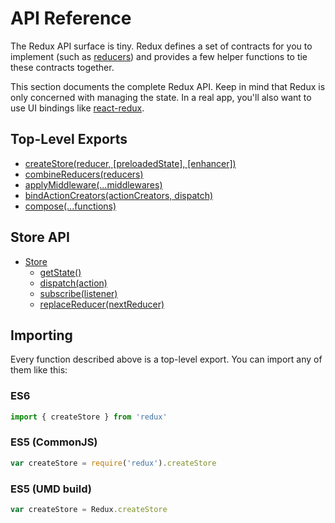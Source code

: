 # API Reference

The Redux API surface is tiny. Redux defines a set of contracts for you to implement \(such as [reducers](../glossary.md#reducer)\) and provides a few helper functions to tie these contracts together.

This section documents the complete Redux API. Keep in mind that Redux is only concerned with managing the state. In a real app, you'll also want to use UI bindings like [react-redux](https://github.com/gaearon/react-redux).

## Top-Level Exports

* [createStore\(reducer, \[preloadedState\], \[enhancer\]\)](createstore.md)
* [combineReducers\(reducers\)](combinereducers.md)
* [applyMiddleware\(...middlewares\)](applymiddleware.md)
* [bindActionCreators\(actionCreators, dispatch\)](bindactioncreators.md)
* [compose\(...functions\)](compose.md)

## Store API

* [Store](store.md)
  * [getState\(\)](store.md#getState)
  * [dispatch\(action\)](store.md#dispatch)
  * [subscribe\(listener\)](store.md#subscribe)
  * [replaceReducer\(nextReducer\)](store.md#replaceReducer)

## Importing

Every function described above is a top-level export. You can import any of them like this:

### ES6

```javascript
import { createStore } from 'redux'
```

### ES5 \(CommonJS\)

```javascript
var createStore = require('redux').createStore
```

### ES5 \(UMD build\)

```javascript
var createStore = Redux.createStore
```

